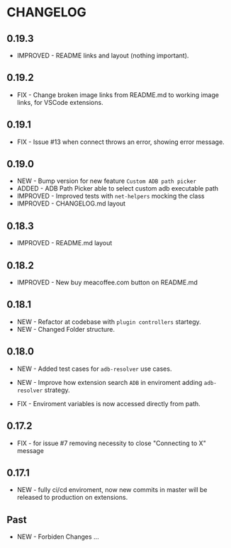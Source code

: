 # CHANGELOG

## 0.19.3

-   IMPROVED - README links and layout (nothing important).

## 0.19.2

-   FIX - Change broken image links from README.md to working image links, for VSCode extensions.

## 0.19.1

-   FIX - Issue #13 when connect throws an error, showing error message.

## 0.19.0

-   NEW - Bump version for new feature `Custom ADB path picker`
-   ADDED - ADB Path Picker able to select custom adb executable path
-   IMPROVED - Improved tests with `net-helpers` mocking the class
-   IMPROVED - CHANGELOG.md layout

## 0.18.3

-   IMPROVED - README.md layout

## 0.18.2

-   IMPROVED - New buy meacoffee.com button on README.md

## 0.18.1

-   NEW - Refactor at codebase with `plugin controllers` startegy.
-   NEW - Changed Folder structure.

## 0.18.0

-   NEW - Added test cases for `adb-resolver` use cases.

-   NEW - Improve how extension search `ADB` in enviroment adding `adb-resolver` strategy.

-   FIX - Enviroment variables is now accessed directly from path.

## 0.17.2

-   FIX - for issue #7 removing necessity to close "Connecting to X" message

## 0.17.1

-   NEW - fully ci/cd enviroment, now new commits in master will be released to production on extensions.

## Past

-   NEW - Forbiden Changes
    ...
